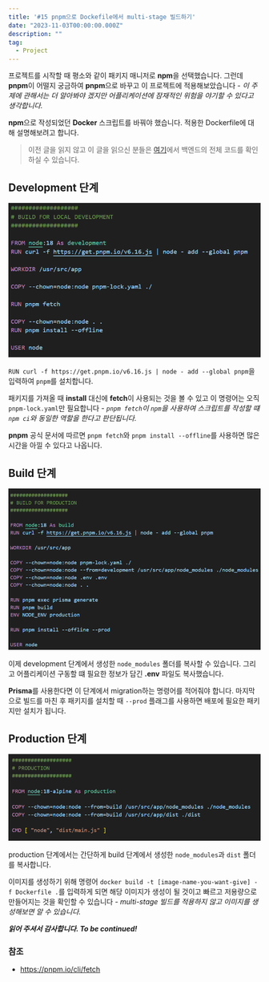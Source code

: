 ```yaml
---
title: '#15 pnpm으로 Dockefile에서 multi-stage 빌드하기'
date: "2023-11-03T00:00:00.000Z"
description: ""
tag:
  - Project
---
```


프로젝트를 시작할 때 평소와 같이 패키지 매니저로 **npm**을 선택했습니다. 그런데 **pnpm**이 어떨지 궁금하여 **pnpm**으로 바꾸고 이 프로젝트에 적용해보았습니다 - _이 주제에 관해서는 더 알아봐야 겠지만 어플리케이션에 잠재적인 위험을 야기할 수 있다고 생각합니다._ 

**npm**으로 작성되었던 **Docker** 스크립트를 바꿔야 했습니다. 적용한 Dockerfile에 대해 설명해보려고 합니다.

> 이전 글을 읽지 않고 이 글을 읽으신 분들은 [여기](https://github.com/shkim04/find-your-wc)에서 백엔드의 전체 코드를 확인하실 수 있습니다.

## Development 단계

![development-stage](../imgs/2023-11-03/development-stage.png)

`RUN curl -f https://get.pnpm.io/v6.16.js | node - add --global pnpm`을 입력하여 `pnpm`를 설치합니다.

패키지를 가져올 때 **install** 대신에 **fetch**이 사용되는 것을 볼 수 있고 이 명령어는 오직 `pnpm-lock.yaml`만 필요합니다 - _`pnpm fetch`이 `npm`을 사용하여 스크립트를 작성할 떄 `npm ci`와 동일한 역할을 한다고 판단됩니다._ 

**pnpm** 공식 문서에 따르면 `pnpm fetch`와 `pnpm install --offline`를 사용하면 많은 시간을 아낄 수 있다고 나옵니다.

## Build 단계

![build-stage](../imgs/2023-11-03/build-stage.png)

이제 development 단계에서 생성한 `node_modules` 폴더를 복사할 수 있습니다. 그리고 어플리케이션 구동할 떄 필요한 정보가 담긴 **.env** 파일도 복사했습니다.

**Prisma**를 사용한다면 이 단계에서 migration하는 명령어를 적어줘야 합니다. 마지막으로 빌드를 마친 후 패키지를 설치할 때 `--prod` 플래그를 사용하면 배포에 필요한 패키지만 설치가 됩니다.

## Production 단계

![production-stage](../imgs/2023-11-03/production-stage.png)

production 단계에서는 간단하게 build 단계에서 생성한 `node_modules`과 `dist` 폴더를 복사합니다.

이미지를 생성하기 위해 명령어 `docker build -t [image-name-you-want-give] -f Dockerfile .`를 입력하게 되면 해당 이미지가 생성이 될 것이고 빠르고 저용량으로 만들어지는 것을 확인할 수 있습니다 - _multi-stage 빌드를 적용하지 않고 이미지를 생성해보면 알 수 있습니다._

_**읽어 주셔서 감사합니다. To be continued!**_

### 참조
- https://pnpm.io/cli/fetch

